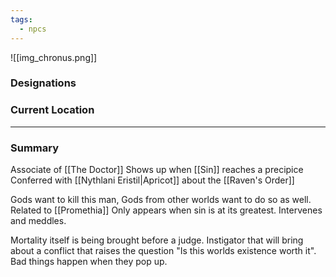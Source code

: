 ```yaml
---
tags:
  - npcs
---
```

![[img_chronus.png]]

### Designations


### Current Location


___
### Summary
Associate of [[The Doctor]]
Shows up when [[Sin]] reaches a precipice 
Conferred with [[Nythlani Eristil|Apricot]] about the [[Raven's Order]]

Gods want to kill this man, Gods from other worlds want to do so as well.
Related to [[Promethia]]
Only appears when sin is at its greatest. Intervenes and meddles.

Mortality itself is being brought before a judge.
Instigator that will bring about a conflict that raises the question "Is this worlds existence worth it".
Bad things happen when they pop up.